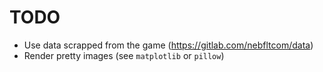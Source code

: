 # TODO

* Use data scrapped from the game (https://gitlab.com/nebfltcom/data)
* Render pretty images (see `matplotlib` or `pillow`)

